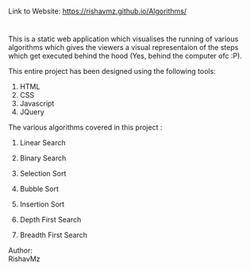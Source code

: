 
#
   Link to Website: https://rishavmz.github.io/Algorithms/
#

This is a static web application which visualises the running of
various algorithms which gives the viewers a visual representaion 
of the steps which get executed behind the hood (Yes, behind the 
computer ofc :P).

This entire project has been designed using the following tools:
1. HTML
2. CSS
3. Javascript
4. JQuery

The various algorithms covered in this project :

1. Linear Search
2. Binary Search

3. Selection Sort
4. Bubble Sort
5. Insertion Sort

6. Depth First Search
7. Breadth First Search



Author:       
        RishavMz
